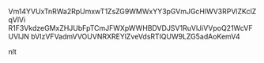 Vm14YVUxTnRWa2RpUmxwT1ZsZG9WMWxYY3pGVmJGcHlWV3RPVlZKclZqVlVi
R1F3VkdzeGMxZHJUbFpTCmJFWXpWWHBDVDJSV1RuVlJiVVpoQ21WcVFUVlJN
bVIzVFVadmVVOUVNRXREYlZveVdsRTlQUW9LZG5adAoKemV4

nlt